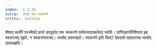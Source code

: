 ```yaml
---
index:  1.3.56
sutra:  उपाद् यमः स्वकरने
vritti:  kashika 
---
```


शेषात् कर्तरि परस्मैपदे प्राप्ते उपपूर्वात् यमः स्वकरणे वर्तमानादात्मनेपदं भवति। पाणिग्रहणविशिष्टम् इह स्वकरनम् गृह्रते, न स्वकरणमात्रम्। भार्याम् उपयच्छते। स्वकरणे इति किम्? देवदत्तो यज्ञदत्तस्य भार्याम् उपयच्छति।

